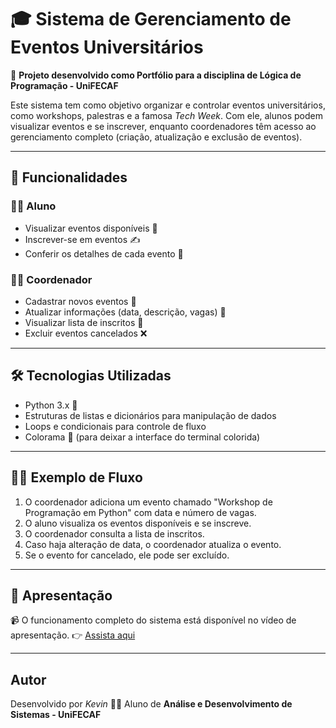 # 🎓 Sistema de Gerenciamento de Eventos Universitários

📌 **Projeto desenvolvido como Portfólio para a disciplina de Lógica de Programação - UniFECAF**

Este sistema tem como objetivo organizar e controlar eventos universitários, como workshops, palestras e a famosa *Tech Week*.
Com ele, alunos podem visualizar eventos e se inscrever, enquanto coordenadores têm acesso ao gerenciamento completo (criação, atualização e exclusão de eventos).

---

## 🚀 Funcionalidades

### 👨‍🎓 Aluno

* Visualizar eventos disponíveis 📅
* Inscrever-se em eventos ✍️
* Conferir os detalhes de cada evento 🔎

### 👩‍🏫 Coordenador

* Cadastrar novos eventos 📝
* Atualizar informações (data, descrição, vagas) 🔄
* Visualizar lista de inscritos 👥
* Excluir eventos cancelados ❌

---

## 🛠️ Tecnologias Utilizadas

* Python 3.x 🐍
* Estruturas de listas e dicionários para manipulação de dados
* Loops e condicionais para controle de fluxo
* Colorama 🎨 (para deixar a interface do terminal colorida)

---

## 🧑‍🏫 Exemplo de Fluxo

1. O coordenador adiciona um evento chamado "Workshop de Programação em Python" com data e número de vagas.
2. O aluno visualiza os eventos disponíveis e se inscreve.
3. O coordenador consulta a lista de inscritos.
4. Caso haja alteração de data, o coordenador atualiza o evento.
5. Se o evento for cancelado, ele pode ser excluído.

---

## 🎥 Apresentação

📹 O funcionamento completo do sistema está disponível no vídeo de apresentação.
👉 [Assista aqui](COLE_O_LINK_AQUI)

---

## Autor

Desenvolvido por *Kevin* 👨‍💻
Aluno de **Análise e Desenvolvimento de Sistemas - UniFECAF**
